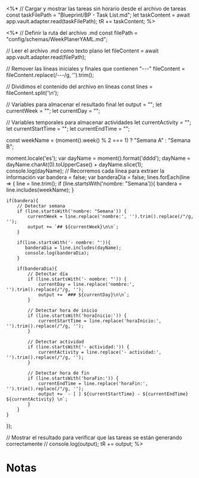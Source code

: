 
<%*
// Cargar y mostrar las tareas sin horario desde el archivo de tareas
const taskFilePath = "Blueprint/BP - Task List.md";
let taskContent = await app.vault.adapter.read(taskFilePath);
tR += taskContent;
%>

<%*
// Definir la ruta del archivo .md
const filePath = "config/schemas/WeekPlanerYAML.md";

// Leer el archivo .md como texto plano
let fileContent = await app.vault.adapter.read(filePath);

// Remover las líneas iniciales y finales que contienen "---"
fileContent = fileContent.replace(/---/g, '').trim();

// Dividimos el contenido del archivo en líneas
const lines = fileContent.split('\n');

// Variables para almacenar el resultado final
let output = "";
let currentWeek = "";
let currentDay = "";

// Variables temporales para almacenar actividades
let currentActivity = "";
let currentStartTime = "";
let currentEndTime = "";

const weekName = (moment().week() % 2 === 1) ? "Semana A" : "Semana B";

moment.locale('es');
var dayName = moment().format('dddd');
dayName = dayName.charAt(0).toUpperCase() + dayName.slice(1);
console.log(dayName);
// Recorremos cada línea para extraer la información
var bandera = false;
var banderaDia = false;
lines.forEach(line => {
    line = line.trim();
    if (line.startsWith('nombre: "Semana')){
	    bandera = line.includes(weekName);
    } 
    
    if(bandera){
	    // Detectar semana
	    if (line.startsWith('nombre: "Semana')) {
	        currentWeek = line.replace('nombre:', '').trim().replace(/"/g, '');
	        output += `## ${currentWeek}\n\n`;
	    }

		if(line.startsWith('- nombre: "')){
		   banderaDia = line.includes(dayName);
		   console.log(banderaDia);
		}

		if(banderaDia){
			// Detectar día
		    if (line.startsWith('- nombre: "')) {
		        currentDay = line.replace('nombre:', '').trim().replace(/"/g, '');
		        output += `### ${currentDay}\n\n`;
		    }
			
		    // Detectar hora de inicio
		    if (line.startsWith('horaInicio:')) {
		        currentStartTime = line.replace('horaInicio:', '').trim().replace(/"/g, '');
		    }
						
		    // Detectar actividad
		    if (line.startsWith('- actividad:')) {
		        currentActivity = line.replace('- actividad:', '').trim().replace(/"/g, '');
		    }
		
		    // Detectar hora de fin
		    if (line.startsWith('horaFin:')) {
		        currentEndTime = line.replace('horaFin:', '').trim().replace(/"/g, '');
		        output += `- [ ] ${currentStartTime} - ${currentEndTime} ${currentActivity} \n`;
		    }   
		}
    }
});

// Mostrar el resultado para verificar que las tareas se están generando correctamente
// console.log(output);
tR += output;
%>


# Notas
